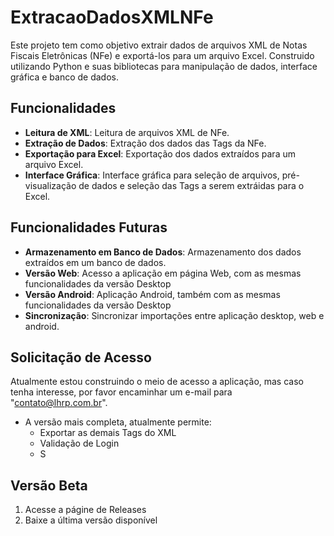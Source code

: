 # ExtracaoDadosXMLNFe

Este projeto tem como objetivo extrair dados de arquivos XML de Notas Fiscais Eletrônicas (NFe) e exportá-los para um arquivo Excel. Construido utilizando Python e suas bibliotecas para manipulação de dados, interface gráfica e banco de dados.

## Funcionalidades

- **Leitura de XML**: Leitura de arquivos XML de NFe.
- **Extração de Dados**: Extração dos dados das Tags da NFe.
- **Exportação para Excel**: Exportação dos dados extraídos para um arquivo Excel.
- **Interface Gráfica**: Interface gráfica para seleção de arquivos, pré-visualização de dados e seleção das Tags a serem extráidas para o Excel.

## Funcionalidades Futuras
- **Armazenamento em Banco de Dados**: Armazenamento dos dados extraídos em um banco de dados.
- **Versão Web**: Acesso a aplicação em página Web, com as mesmas funcionalidades da versão Desktop
- **Versão Android**: Aplicação Android, também com as mesmas funcionalidades da versão Desktop
- **Sincronização**: Sincronizar importações entre aplicação desktop, web e android.

## Solicitação de Acesso

Atualmente estou construindo o meio de acesso a aplicação, mas caso tenha interesse, por favor encaminhar um e-mail para "contato@lhrp.com.br".

* A versão mais completa, atualmente permite:
  * Exportar as demais Tags do XML
  * Validação de Login
  * S

<!-- Este projeto é privado e pago. Para solicitar acesso, siga os passos abaixo:

1. Envie um e-mail para `teste@dominio.com` com o assunto "Solicitação de Acesso - ExtracaoDadosXMLNFe".
2. No corpo do e-mail, inclua as seguintes informações:
    - Nome completo
    - Empresa/Organização
    - Motivo pelo qual deseja acessar o projeto
    - Plano de pagamento desejado (mensal/anual)
3. Após o recebimento do e-mail, entraremos em contato com mais detalhes sobre o processo de pagamento e concessão de acesso. -->

## Versão Beta

1. Acesse a págine de Releases
2. Baixe a última versão disponível